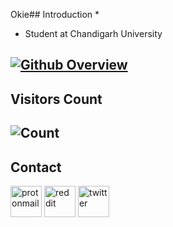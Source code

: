 Okie## Introduction
* 
* Student at Chandigarh University

[![Github Overview](https://github-readme-stats.vercel.app/api?username=Pranav322&bg_color=30,e96443,904e95&title_color=fff&text_color=fff)](https://github.com/Pranav322) <br>
-

## Visitors Count
![Count](https://profile-counter.glitch.me/Pranav322/count.svg)
-
## Contact
<a href="mailto:0x0is1@protonmail.com"><img src="https://cdn-icons-png.flaticon.com/512/860/860758.png" alt="protonmail" length=50 width=50></img></a>
<a href="https://reddit.com/u/0x0is1"><img src="https://cdn-icons-png.flaticon.com/512/1384/1384051.png" alt="reddit" length=50 width=50></img></a>
<a href="https://twitter.com/0x0is1"><img src="https://cdn-icons-png.flaticon.com/512/1384/1384049.png" alt="twitter" length=50 width=50></img></a>
